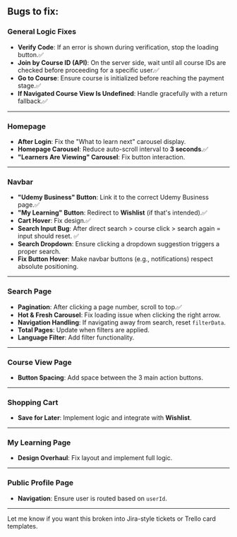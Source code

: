 ## Bugs to fix:

### General Logic Fixes

- **Verify Code**: If an error is shown during verification, stop the loading button.✅
- **Join by Course ID (API)**: On the server side, wait until all course IDs are checked before proceeding for a specific user.✅
- **Go to Course**: Ensure course is initialized before reaching the payment stage.✅
- **If Navigated Course View Is Undefined**: Handle gracefully with a return fallback.✅

---

### Homepage

- **After Login**: Fix the "What to learn next" carousel display.
- **Homepage Carousel**: Reduce auto-scroll interval to **3 seconds**.✅
- **"Learners Are Viewing" Carousel**: Fix button interaction.

---

### Navbar

- **"Udemy Business" Button**: Link it to the correct Udemy Business page.✅
- **"My Learning" Button**: Redirect to **Wishlist** (if that's intended).✅
- **Cart Hover**: Fix design.✅
- **Search Input Bug**: After direct search > course click > search again = input should reset. ✅
- **Search Dropdown**: Ensure clicking a dropdown suggestion triggers a proper search.
- **Fix Button Hover**: Make navbar buttons (e.g., notifications) respect absolute positioning.

---

### Search Page

- **Pagination**: After clicking a page number, scroll to top.✅
- **Hot & Fresh Carousel**: Fix loading issue when clicking the right arrow.
- **Navigation Handling**: If navigating away from search, reset `filterData`.
- **Total Pages**: Update when filters are applied.
- **Language Filter**: Add filter functionality.

---

### Course View Page

- **Button Spacing**: Add space between the 3 main action buttons.

---

### Shopping Cart

- **Save for Later**: Implement logic and integrate with **Wishlist**.

---

### My Learning Page

- **Design Overhaul**: Fix layout and implement full logic.

---

### Public Profile Page

- **Navigation**: Ensure user is routed based on `userId`.

---

Let me know if you want this broken into Jira-style tickets or Trello card templates.
